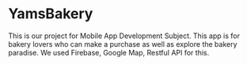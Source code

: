 # YamsBakery
This is our project for Mobile App Development Subject. This app is for bakery lovers who can make a purchase as well as explore the bakery paradise. We used Firebase, Google Map, Restful API for this.
